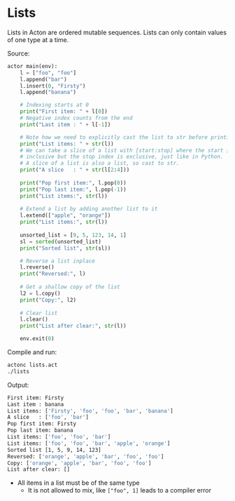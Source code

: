 # Lists

Lists in Acton are ordered mutable sequences. Lists can only contain values of one type at a time.

Source:
```python
actor main(env):
    l = ["foo", "foo"]
    l.append("bar")
    l.insert(0, "Firsty")
    l.append("banana")

    # Indexing starts at 0
    print("First item: " + l[0])
    # Negative index counts from the end
    print("Last item : " + l[-1])

    # Note how we need to explicitly cast the list to str before printing
    print("List items: " + str(l))
    # We can take a slice of a list with [start:stop] where the start index is
    # inclusive but the stop index is exclusive, just like in Python.
    # A slice of a list is also a list, so cast to str.
    print("A slice   : " + str(l[2:4]))
    
    print("Pop first item:", l.pop(0))
    print("Pop last item:", l.pop(-1))
    print("List items:", str(l))
    
    # Extend a list by adding another list to it
    l.extend(["apple", "orange"])
    print("List items:", str(l))
    
    unsorted_list = [9, 5, 123, 14, 1]
    sl = sorted(unsorted_list)
    print("Sorted list", str(sl))

    # Reverse a list inplace
    l.reverse()
    print("Reversed:", l)
    
    # Get a shallow copy of the list
    l2 = l.copy()
    print("Copy:", l2)
    
    # Clear list
    l.clear()
    print("List after clear:", str(l))

    env.exit(0)
```

Compile and run:
```sh
actonc lists.act
./lists
```

Output:
```sh
First item: Firsty
Last item : banana
List items: ['Firsty', 'foo', 'foo', 'bar', 'banana']
A slice   : ['foo', 'bar']
Pop first item: Firsty
Pop last item: banana
List items: ['foo', 'foo', 'bar']
List items: ['foo', 'foo', 'bar', 'apple', 'orange']
Sorted list [1, 5, 9, 14, 123]
Reversed: ['orange', 'apple', 'bar', 'foo', 'foo']
Copy: ['orange', 'apple', 'bar', 'foo', 'foo']
List after clear: []
```

- All items in a list must be of the same type
  - It is not allowed to mix, like `["foo", 1]` leads to a compiler error
